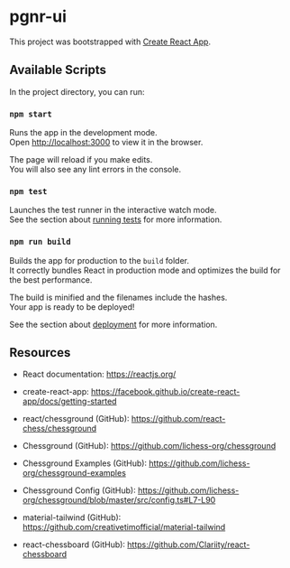 # pgnr-ui

This project was bootstrapped with [Create React App](https://github.com/facebook/create-react-app).

## Available Scripts

In the project directory, you can run:

### `npm start`

Runs the app in the development mode.\
Open [http://localhost:3000](http://localhost:3000) to view it in the browser.

The page will reload if you make edits.\
You will also see any lint errors in the console.

### `npm test`

Launches the test runner in the interactive watch mode.\
See the section about [running tests](https://facebook.github.io/create-react-app/docs/running-tests) for more information.

### `npm run build`

Builds the app for production to the `build` folder.\
It correctly bundles React in production mode and optimizes the build for the best performance.

The build is minified and the filenames include the hashes.\
Your app is ready to be deployed!

See the section about [deployment](https://facebook.github.io/create-react-app/docs/deployment) for more information.

## Resources
- React documentation: https://reactjs.org/
- create-react-app: https://facebook.github.io/create-react-app/docs/getting-started

- react/chessground (GitHub): https://github.com/react-chess/chessground
- Chessground (GitHub): https://github.com/lichess-org/chessground
- Chessground Examples (GitHub): https://github.com/lichess-org/chessground-examples
- Chessground Config (GitHub): https://github.com/lichess-org/chessground/blob/master/src/config.ts#L7-L90

- material-tailwind (GitHub): https://github.com/creativetimofficial/material-tailwind

- react-chessboard (GitHub): https://github.com/Clariity/react-chessboard
